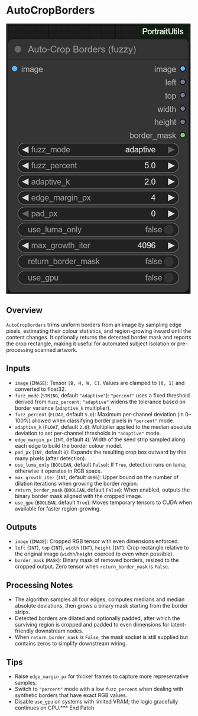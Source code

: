 # AutoCropBorders
![Screenshot](screenshots/auto_crop_borders.png)


## Overview
`AutoCropBorders` trims uniform borders from an image by sampling edge pixels, estimating their colour statistics, and region-growing inward until the content changes. It optionally returns the detected border mask and reports the crop rectangle, making it useful for automated subject isolation or pre-processing scanned artwork.

## Inputs
- `image` (`IMAGE`): Tensor `[B, H, W, C]`. Values are clamped to `[0, 1]` and converted to float32.
- `fuzz_mode` (`STRING`, default `"adaptive"`): `"percent"` uses a fixed threshold derived from `fuzz_percent`; `"adaptive"` widens the tolerance based on border variance (`adaptive_k` multiplier).
- `fuzz_percent` (`FLOAT`, default `5.0`): Maximum per-channel deviation (in 0–100%) allowed when classifying border pixels in `"percent"` mode.
- `adaptive_k` (`FLOAT`, default `2.0`): Multiplier applied to the median absolute deviation to set per-channel thresholds in `"adaptive"` mode.
- `edge_margin_px` (`INT`, default `4`): Width of the seed strip sampled along each edge to build the border colour model.
- `pad_px` (`INT`, default `0`): Expands the resulting crop box outward by this many pixels (after detection).
- `use_luma_only` (`BOOLEAN`, default `False`): If `True`, detection runs on luma; otherwise it operates in RGB space.
- `max_growth_iter` (`INT`, default `4096`): Upper bound on the number of dilation iterations when growing the border region.
- `return_border_mask` (`BOOLEAN`, default `False`): When enabled, outputs the binary border mask aligned with the cropped image.
- `use_gpu` (`BOOLEAN`, default `True`): Moves temporary tensors to CUDA when available for faster region-growing.

## Outputs
- `image` (`IMAGE`): Cropped RGB tensor with even dimensions enforced.
- `left` (`INT`), `top` (`INT`), `width` (`INT`), `height` (`INT`): Crop rectangle relative to the original image (`width`/`height` coerced to even when possible).
- `border_mask` (`MASK`): Binary mask of removed borders, resized to the cropped output. Zero tensor when `return_border_mask` is `False`.

## Processing Notes
- The algorithm samples all four edges, computes medians and median absolute deviations, then grows a binary mask starting from the border strips.
- Detected borders are dilated and optionally padded, after which the surviving region is cropped and padded to even dimensions for latent-friendly downstream nodes.
- When `return_border_mask` is `False`, the mask socket is still supplied but contains zeros to simplify downstream wiring.

## Tips
- Raise `edge_margin_px` for thicker frames to capture more representative samples.
- Switch to `"percent"` mode with a low `fuzz_percent` when dealing with synthetic borders that have exact RGB values.
- Disable `use_gpu` on systems with limited VRAM; the logic gracefully continues on CPU.*** End Patch
